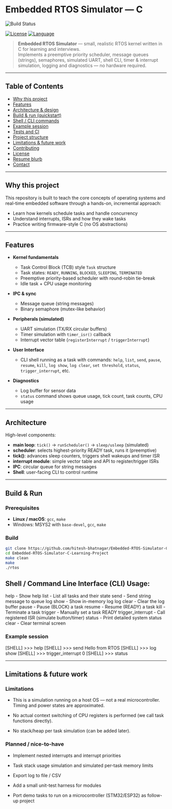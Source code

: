 # Embedded RTOS Simulator — C

![Build Status](https://github.com/hitesh-bhatnagar/Embedded-RTOS-Simulator-C-Learning-Project/actions/workflows/ci.yml/badge.svg)

[![License](https://img.shields.io/badge/license-MIT-blue.svg)](LICENSE)
[![Language](https://img.shields.io/badge/language-C-555.svg)](#)

> **Embedded RTOS Simulator** — small, realistic RTOS kernel written in C for learning and interviews.  
> Implements a preemptive priority scheduler, message queues (strings), semaphores, simulated UART, shell CLI, timer & interrupt simulation, logging and diagnostics — no hardware required.

---

## Table of Contents

- [Why this project](#why-this-project)  
- [Features](#features)  
- [Architecture & design](#architecture--design)  
- [Build & run (quickstart)](#build--run-quickstart)  
- [Shell / CLI commands](#shell--cli-commands)  
- [Example session](#example-session)  
- [Tests and CI](#tests-and-ci)  
- [Project structure](#project-structure)  
- [Limitations & future work](#limitations--future-work)  
- [Contributing](#contributing)  
- [License](#license)  
- [Resume blurb](#resume-blurb)  
- [Contact](#contact)

---


## Why this project

This repository is built to teach the core concepts of operating systems and real-time embedded software through a hands-on, incremental approach:

- Learn how kernels schedule tasks and handle concurrency
- Understand interrupts, ISRs and how they wake tasks
- Practice writing firmware-style C (no OS abstractions)
  
---

## Features

- **Kernel fundamentals**
  - Task Control Block (TCB) style `Task` structure
  - Task states: `READY`, `RUNNING`, `BLOCKED`, `SLEEPING`, `TERMINATED`
  - Preemptive priority-based scheduler with round-robin tie-break
  - Idle task + CPU usage monitoring

- **IPC & sync**
  - Message queue (string messages)
  - Binary semaphore (mutex-like behavior)

- **Peripherals (simulated)**
  - UART simulation (TX/RX circular buffers)
  - Timer simulation with `timer_isr()` callback
  - Interrupt vector table (`registerInterrupt` / `triggerInterrupt`)

- **User Interface**
  - CLI shell running as a task with commands: `help`, `list`, `send`, `pause`, `resume`, `kill`, `log show`, `log clear`, `set threshold`, `status`, `trigger_interrupt`, etc.

- **Diagnostics**
  - Log buffer for sensor data
  - `status` command shows queue usage, tick count, task counts, CPU usage

---

## Architecture

High-level components:

- **main loop**: `tick()` → `runScheduler()` → `sleep/usleep` (simulated)
- **scheduler**: selects highest-priority READY task, runs it (preemptive)
- **tick()**: advances sleep counters, triggers shell wakeups and timer ISR
- **interrupt module**: simple vector table and API to register/trigger ISRs
- **IPC**: circular queue for string messages
- **Shell**: user-facing CLI to control runtime


---

## Build & Run

### Prerequisites

- **Linux / macOS**: `gcc`, `make`
- Windows: MSYS2 with `base-devel`, `gcc`, `make`

### Build

```bash
git clone https://github.com/hitesh-bhatnagar/Embedded-RTOS-Simulator-C-Learning-Project.git
cd Embedded-RTOS-Simulator-C-Learning-Project
make clean
make
./rtos
```

## Shell / Command Line Interface (CLI) Usage:

help                       - Show help
list                       - List all tasks and their state
send <message>             - Send string message to queue
log show                   - Show in-memory log
log clear                  - Clear the log buffer
pause <taskId>             - Pause (BLOCK) a task
resume <taskId>            - Resume (READY) a task
kill <taskId>              - Terminate a task
trigger <taskId>           - Manually set a task READY
trigger_interrupt <id>     - Call registered ISR (simulate button/timer)
status                     - Print detailed system status
clear                      - Clear terminal screen

### Example session

[SHELL] >>> help
[SHELL] >>> send Hello from RTOS
[SHELL] >>> log show
[SHELL] >>> trigger_interrupt 0
[SHELL] >>> status

---

## Limitations & future work

### Limitations

- This is a simulation running on a host OS — not a real microcontroller. Timing and power states are approximated.

- No actual context switching of CPU registers is performed (we call task functions directly).

- No stack/heap per task simulation (can be added later).

### Planned / nice-to-have

- Implement nested interrupts and interrupt priorities

- Task stack usage simulation and simulated per-task memory limits

- Export log to file / CSV

- Add a small unit-test harness for modules

- Port demo tasks to run on a microcontroller (STM32/ESP32) as follow-up project
